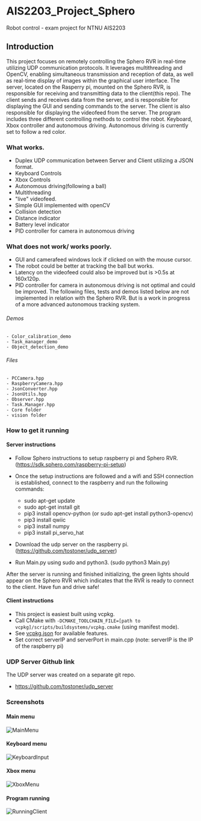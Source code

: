 # AIS2203_Project_Sphero
Robot control - exam project for NTNU AIS2203

## Introduction
This project focuses on remotely controlling the Sphero RVR in real-time utilizing UDP communication protocols. 
It leverages multithreading and OpenCV, enabling simultaneous transmission and reception of data, as well as real-time display of images within the graphical user interface.
The server, located on the Rasperry pi, mounted on the Sphero RVR, is responsible for receiving and transmitting data to the client(this repo). The client sends and receives data from the server, and is responsible for displaying the GUI and sending commands to the server.
The client is also responsible for displaying the videofeed from the server.
The program includes three different controlling methods to control the robot. Keyboard, Xbox controller and autonomous driving. Autonomous driving is currently set to follow a red color.
### What works.
- Duplex UDP communication between Server and Client utilizing a JSON format.
- Keyboard Controls
- Xbox Controls
- Autonomous driving(following a ball)
- Multithreading
- "live" videofeed.
- Simple GUI implemented with openCV
- Collision detection
- Distance indicator
- Battery level indicator
- PID controller for camera in autonomous driving

### What does not work/ works poorly.
- GUI and camerafeed windows lock if clicked on with the mouse cursor.
- The robot could be better at tracking the ball but works.
- Latency on the videofeed could also be improved but is >0.5s at 160x120p.
- PID controller for camera in autonomous driving is not optimal and could be improved.
The following files, tests and demos listed below are not implemented in relation with the Sphero RVR. But is a work in progress of a more advanced autonomous tracking system.
    
###### Demos
    - Color_calibration_demo
    - Task_manager_demo
    - Object_detection_demo
  ###### Files
    - PCCamera.hpp
    - RaspberryCamera.hpp
    - JsonConverter.hpp
    - JsonUtils.hpp
    - Observer.hpp
    - Task.Manager.hpp
    - Core folder
    - vision folder


### How to get it running
#### Server instructions
- Follow Sphero instructions to setup raspberry pi and Sphero RVR. (https://sdk.sphero.com/raspberry-pi-setup)
- Once the setup instructions are followed and a wifi and SSH connection is established, connect to the raspberry and run the following commands:
  - sudo apt-get update
  - sudo apt-get install git
  - pip3 install opencv-python (or sudo apt-get install python3-opencv)
  - pip3 install qwiic
  - pip3 install numpy
  - pip3 install pi_servo_hat

- Download the udp server on the raspberry pi. (https://github.com/tostoner/udp_server)
- Run Main.py using sudo and python3. (sudo python3 Main.py)

After the server is running and finished initializing, the green lights should appear on the Sphero RVR which indicates that the RVR is ready to connect to the client.
Have fun and drive safe!
#### Client instructions
- This project is easiest built using vcpkg.
- Call CMake with `-DCMAKE_TOOLCHAIN_FILE=[path to vcpkg]/scripts/buildsystems/vcpkg.cmake` (using manifest mode).
- See [vcpkg.json](vcpkg.json) for available features.
- Set correct serverIP and serverPort in main.cpp (note: serverIP is the IP of the raspberry pi)


### UDP Server Github link
The UDP server was created on a separate git repo.
- https://github.com/tostoner/udp_server

### Screenshots
#### Main menu
![MainMenu](Screenshots/MainMenu.png)
#### Keyboard menu
![KeyboardInput](Screenshots/KeyboardInput.png)
#### Xbox menu
![XboxMenu](Screenshots/XboxKeybindings.png)
#### Program running
![RunningClient](Screenshots/runningClient.png)


